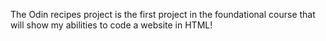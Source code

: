 The Odin recipes project is the first project in the foundational course that will show my abilities to code a website in HTML!